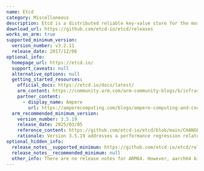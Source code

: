 ```yaml
---
name: Etcd
category: Miscellaneous
description: Etcd is a distributed reliable key-value store for the most critical data of a distributed system.
download_url: https://github.com/etcd-io/etcd/releases
works_on_arm: true
supported_minimum_version:
  version_number: v3.2.11
  release_date: 2017/12/06
optional_info:
  homepage_url: https://etcd.io/
  support_caveats: null
  alternative_options: null
  getting_started_resources:
    official_docs: https://etcd.io/docs/latest/
    arm_content: https://community.arm.com/arm-community-blogs/b/infrastructure-solutions-blog/posts/improve-etcd-performance-by-18-percent-by-deploying-on-aws-graviton2
    partner_content:
      - display_name: Ampere
        url: https://amperecomputing.com/blogs/ampere-computing-and-cncf-supporting-arm-native-ci-for-ncf-projects
  arm_recommended_minimum_version:
    version_number: 3.5.19
    release_date: 2025/03/05
    reference_content: https://github.com/etcd-io/etcd/blob/main/CHANGELOG/CHANGELOG-3.5.md#v3519-2025-03-05
    rationale: Version 3.5.19 addresses a performance regression related to uncertain compaction sleep intervals, which could enhance overall performance. Kindly refer [here](https://github.com/etcd-io/etcd/pull/19405).
optional_hidden_info:
  release_notes__supported_minimum: https://github.com/etcd-io/etcd/releases/tag/v3.2.11
  release_notes__recommended_minimum: null
  other_info: There are no release notes for ARM64. However, aarch64 binaries are published from v3.2.11 release.
---
```

